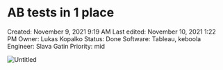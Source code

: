 # AB tests in 1 place

Created: November 9, 2021 9:19 AM
Last edited: November 10, 2021 1:22 PM
Owner: Lukas Kopalko
Status: Done
Software: Tableau, keboola
Engineer: Slava Gatin
Priority: mid

![Untitled](AB%20tests%20in%201%20place%20d3a96bf077c14e3b9470d84f0d874137/Untitled.png)